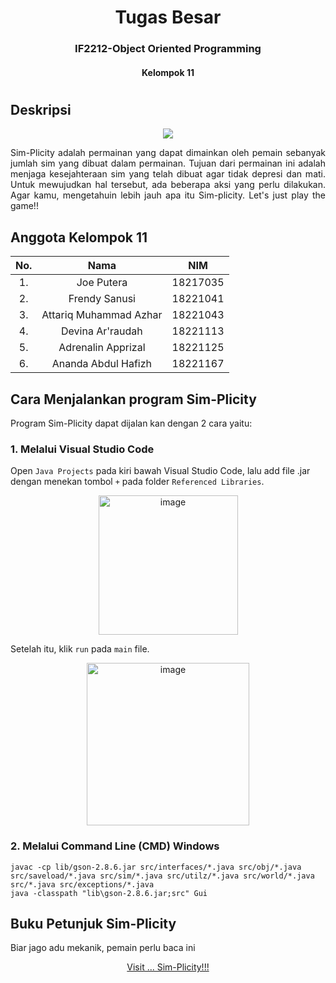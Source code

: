 <h1 align="center"> Tugas Besar <h3 align="center">IF2212-Object Oriented Programming <h4 align="center"> Kelompok 11 <h4> <h3><h1>

## Deskripsi
<div align="center">
<img src=https://user-images.githubusercontent.com/92145413/236626348-45ae97d5-b62e-4c62-85e8-c9c3dbaef321.jpg>
 
</div>

<p align="justify"> Sim-Plicity adalah permainan yang dapat dimainkan oleh pemain sebanyak jumlah sim yang dibuat dalam permainan. Tujuan dari permainan ini adalah menjaga kesejahteraan sim yang telah dibuat agar tidak depresi dan mati. Untuk mewujudkan hal tersebut, ada beberapa aksi yang perlu dilakukan. Agar kamu, mengetahuin lebih jauh apa itu Sim-plicity. Let's just play the game!! <p>

## Anggota Kelompok 11
| No.| Nama                          |  NIM     | 
|:--:| :---------------------------: | :------: |
| 1. | Joe Putera                    | 18217035 |
| 2. | Frendy Sanusi                 | 18221041 |
| 3. | Attariq Muhammad Azhar        | 18221043 |
| 4. | Devina Ar'raudah              | 18221113 |
| 5. | Adrenalin Apprizal            | 18221125 |
| 6. | Ananda Abdul Hafizh           | 18221167 |


## Cara Menjalankan program Sim-Plicity

Program Sim-Plicity dapat dijalan kan dengan 2 cara yaitu:

### 1. Melalui Visual Studio Code
Open ```Java Projects``` pada kiri bawah Visual Studio Code, lalu add file .jar dengan menekan tombol ```+``` pada folder ```Referenced Libraries```.

<div align="center">
<img width="223" alt="image" src="https://user-images.githubusercontent.com/92145413/236626566-92660900-1f5b-41a9-a854-fa2b9d844466.png">
</div>

Setelah itu, klik ```run``` pada ```main``` file.

<div align="center">
<img width="260" alt="image" src="https://user-images.githubusercontent.com/92145413/236626531-50acdb6a-e09a-48b2-87b9-31aef4757b20.png">
</div>

### 2. Melalui Command Line (CMD) Windows

```
javac -cp lib/gson-2.8.6.jar src/interfaces/*.java src/obj/*.java src/saveload/*.java src/sim/*.java src/utilz/*.java src/world/*.java src/*.java src/exceptions/*.java
java -classpath "lib\gson-2.8.6.jar;src" Gui
```

## Buku Petunjuk Sim-Plicity
<p align="justify">
Biar jago adu mekanik, pemain perlu baca ini <p>
 
<p align="Center">
  <a href=https://www.canva.com/design/DAFhgXddUWE/khi6madk4jAK1ZI0Ow68zA/view?utm_content=DAFhgXddUWE&utm_campaign=designshare&utm_medium=link&utm_source=publishsharelink>Visit ... Sim-Plicity!!!
  <a>
<p>
